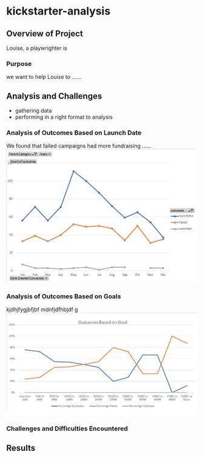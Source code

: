 # kickstarter-analysis
## Overview of Project
Louise, a playwrighter is 

### Purpose
we want to help Louise to ......

## Analysis and Challenges
   - gathering data
   - performing in a right format to analysis


### Analysis of Outcomes Based on Launch Date
We found that failed campaigns had more fundraising ...... 
![bydate.png](/resources/bydate.png)



### Analysis of Outcomes Based on Goals
kjdhjfygjbfjbf mdnfjdfhbjdf g
![ongoal.png](/resources/ongoal.png)


### Challenges and Difficulties Encountered


## Results
